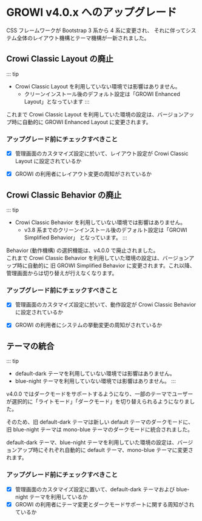 # GROWI v4.0.x へのアップグレード

CSS フレームワークが Bootstrap 3 系から 4 系に変更され、
それに伴ってシステム全体のレイアウト機構とテーマ機構が一新されました。

## Crowi Classic Layout の廃止

::: tip

- Crowi Classic Layout を利用していない環境では影響はありません。
  - クリーンインストール後のデフォルト設定は「GROWI Enhanced Layout」となっています
:::

これまで Crowi Classic Layout を利用していた環境の設定は、バージョンアップ時に自動的に GROWI Enhanced Layout に変更されます。

### アップグレード前にチェックすべきこと

- [x] 管理画面のカスタマイズ設定に於いて、レイアウト設定が Crowi Classic Layout に設定されているか
- [x] GROWI の利用者にレイアウト変更の周知がされているか


## Crowi Classic Behavior の廃止

::: tip

- Crowi Classic Behavior を利用していない環境では影響はありません。
  - v3.8 系までのクリーンインストール後のデフォルト設定は「GROWI Simplified Behavior」 となっています。
:::

Behavior (動作機構) の選択機能は、v4.0.0 で廃止されました。  
これまで Crowi Classic Behavior を利用していた環境の設定は、バージョンアップ時に自動的に 旧 GROWI Simplified Behavior に変更されます。これ以降、管理画面からは切り替えが行えなくなります。

### アップグレード前にチェックすべきこと

- [x] 管理画面のカスタマイズ設定に於いて、動作設定が Crowi Classic Behavior に設定されているか
- [x] GROWI の利用者にシステムの挙動変更の周知がされているか



## テーマの統合

::: tip

- default-dark テーマを利用していない環境では影響はありません。
- blue-night テーマを利用していない環境では影響はありません。
:::

v4.0.0 ではダークモードをサポートするようになり、一部のテーマでユーザーが選択的に「ライトモード」「ダークモード」を切り替えられるようになりました。

そのため、旧 default-dark テーマは新しい default テーマのダークモードに、旧 blue-night テーマは mono-blue テーマのダークモードに統合されました。

default-dark テーマ、blue-night テーマを利用していた環境の設定は、バージョンアップ時にそれぞれ自動的に default テーマ、mono-blue テーマに変更されます。

### アップグレード前にチェックすべきこと

- [x] 管理画面のカスタマイズ設定に置いて、default-dark テーマおよび blue-night テーマを利用しているか
- [x] GROWI の利用者にテーマ変更とダークモードサポートに関する周知がされているか
